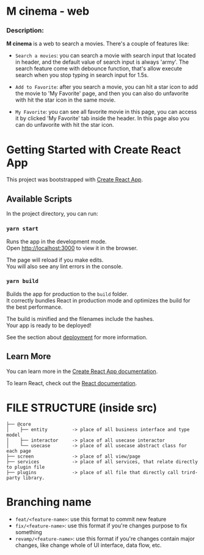 # M cinema - web

### Description:
**M cinema** is a web to search a movies. There's a couple of features like:

- `Search a movies`: you can search a movie with search input that located in header, and the default value of search input is always 'army'. The search feature come with debounce function, that's allow execute search when you stop typing in search input for 1.5s.

- `Add to Favorite`: after you search a movie, you can hit a star icon to add the movie to 'My Favorite' page, and then you can also do unfavorite with hit the star icon in the same movie.

- `My Favorite`: you can see all favorite movie in this page, you can access it by clicked 'My Favorite' tab inside the header. In this page also you can do unfavorite with hit the star icon.

# Getting Started with Create React App

This project was bootstrapped with [Create React App](https://github.com/facebook/create-react-app).

## Available Scripts

In the project directory, you can run:

### `yarn start`

Runs the app in the development mode.\
Open [http://localhost:3000](http://localhost:3000) to view it in the browser.

The page will reload if you make edits.\
You will also see any lint errors in the console.

### `yarn build`

Builds the app for production to the `build` folder.\
It correctly bundles React in production mode and optimizes the build for the best performance.

The build is minified and the filenames include the hashes.\
Your app is ready to be deployed!

See the section about [deployment](https://facebook.github.io/create-react-app/docs/deployment) for more information.

## Learn More

You can learn more in the [Create React App documentation](https://facebook.github.io/create-react-app/docs/getting-started).

To learn React, check out the [React documentation](https://reactjs.org/).

# FILE STRUCTURE (inside src)

```
├── @core
│    ├── entity         -> place of all business interface and type model
│    ├── interactor    	-> place of all usecase interactor
│    └── usecase       	-> place of all usecase abstract class for each page
├── screen              -> place of all view/page
├── services            -> place of all services, that relate directly to plugin file
├── plugins             -> place of all file that directly call trird-party library.
```

# Branching name

- `feat/<feature-name>`: use this format to commit new feature
- `fix/<feature-name>`: use this format if you're changes purpose to fix something 
- `revamp/<feature-name>`: use this format if you're changes contain major changes, like change whole of UI interface, data flow, etc.
